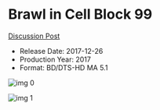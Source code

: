 # Brawl in Cell Block 99

[Discussion Post](https://www.avsforum.com/threads/bass-eq-for-filtered-movies.2995212/post-56702620)

* Release Date: 2017-12-26
* Production Year: 2017
* Format: BD/DTS-HD MA 5.1

![img 0](https://i.imgur.com/P5ddiBa.jpg)

![img 1](https://i.imgur.com/JbO0n29.jpg)

